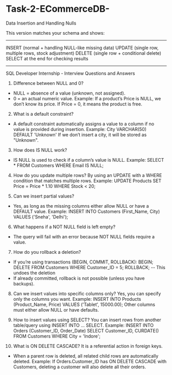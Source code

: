 # Task-2-ECommerceDB-
 Data Insertion and Handling Nulls

This version matches your schema and shows:
________________________________________________________________________
INSERT (normal + handling NULL-like missing data)
UPDATE (single row, multiple rows, stock adjustment)
DELETE (single row + conditional delete)
SELECT at the end for checking results
________________________________________________________________________
SQL Developer Internship - Interview Questions and Answers

1. Difference between NULL and 0?
- NULL = absence of a value (unknown, not assigned).
- 0 = an actual numeric value.
Example: If a product’s Price is NULL, we don’t know its price. If Price = 0, it means the product is free.

2. What is a default constraint?
- A default constraint automatically assigns a value to a column if no value is provided during insertion.
Example:
City VARCHAR(50) DEFAULT 'Unknown'
If we don’t insert a city, it will be stored as "Unknown".

3. How does IS NULL work?
- IS NULL is used to check if a column’s value is NULL.
Example:
SELECT * FROM Customers WHERE Email IS NULL;

4. How do you update multiple rows?
 By using an UPDATE with a WHERE condition that matches multiple rows.
Example:
UPDATE Products
SET Price = Price * 1.10
WHERE Stock < 20;

5. Can we insert partial values?
- Yes, as long as the missing columns either allow NULL or have a DEFAULT value.
Example:
INSERT INTO Customers (First_Name, City) VALUES ('Sneha', 'Delhi');

6. What happens if a NOT NULL field is left empty?
- The query will fail with an error because NOT NULL fields require a value.

7. How do you rollback a deletion?
- If you’re using transactions (BEGIN, COMMIT, ROLLBACK):
BEGIN;
DELETE FROM Customers WHERE Customer_ID = 5;
ROLLBACK;   -- This undoes the deletion
- If already committed, rollback is not possible (unless you have backups).

8. Can we insert values into specific columns only?
Yes, you can specify only the columns you want.
Example:
INSERT INTO Products (Product_Name, Price) VALUES ('Tablet', 15000.00);
Other columns must either allow NULL or have defaults.

9. How to insert values using SELECT?
You can insert rows from another table/query using INSERT INTO ... SELECT.
Example:
INSERT INTO Orders (Customer_ID, Order_Date)
SELECT Customer_ID, CURDATE() FROM Customers WHERE City = 'Indore';

10. What is ON DELETE CASCADE?
It is a referential action in foreign keys.
- When a parent row is deleted, all related child rows are automatically deleted.
Example: If Orders.Customer_ID has ON DELETE CASCADE with Customers, deleting a customer will also delete all their orders.

